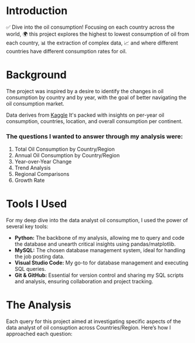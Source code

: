 # Introduction
✅ Dive into the oil consumption! Focusing on each country across the world, 🌍 this project explores the highest to lowest consumption of oil from each country, 📊 the extraction of complex data, 📈 and where different countries have different consumption rates for oil.

# Background
The project was inspired by a desire to identify the changes in oil consumption by country and by year, with the goal of better navigating the oil consumption market.

Data derives from [Kaggle](https://www.kaggle.com/datasets/muhammadroshaanriaz/oil-reserves-and-consumption-from-1995-to-2022) It's packed with insights on per-year oil consumption, countries, location, and overall consumption per continent.

### The questions I wanted to answer through my analysis were:
1. Total Oil Consumption by Country/Region
2. Annual Oil Consumption by Country/Region 
3. Year-over-Year Change 
4. Trend Analysis 
5. Regional Comparisons 
6. Growth Rate 

# Tools I Used
For my deep dive into the data analyst oil consumption, I used the power of several key tools:

- **Python:** The backbone of my analysis, allowing me to query and code the database and unearth critical insights using pandas/matplotlib.
- **MySQL:** The chosen database management system, ideal for handling the job posting data.
- **Visual Studio Code:** My go-to for database management and executing SQL queries.
- **Git & GitHub:** Essential for version control and sharing my SQL scripts and analysis, ensuring collaboration and project tracking.

# The Analysis
Each query for this project aimed at investigating specific aspects of the data analyst of oil consuption across Countries/Region. Here’s how I approached each question:
